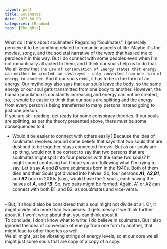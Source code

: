 ```yaml
---
layout: post
title: Soulmates
date: 2023-08-09
categories: [Random]
tags: [Thoughts]
---
```

What do I think about soulmates?
Regarding "Soulmates", I generally percieve it to be somthing related to romantic aspects of life. Maybe it's the movies, songs, and the societal narrative of the word that has led me to perciece it in this way. But I do connect with some peoples even when I'm not romantically attracted to them, and I think our souls help us to do that. 
<br/>
We all know that `The Law of Conservation of Energy states that energy can neither be created nor destroyed - only converted from one form of energy to another`.  And  if our souls exist, it has to be in the form of an energy. Our mythology also says that our souls leave the body, so the same energy or our soul gets transmitted from one body to another. However, the human population is constantly increasing,and energy can not be created, so, it would be easier to think that our souls are splitting and the energy from every person is being transferred to many persons instead going to just one person.
<br/>
If you are still reading, get ready for some conspiracy theories. If our souls are splitting, as per the theory presented above, there must be some consequences to it.
<br/>
- Would it be easier to connect with others easily? Because the idea of soulmates revolves around some beliefs that says that two souls that are destined to be together, stays connected forever. But as our souls are splitting, would not it be correct to say that two persons that are soulmates might split into four persons with the same two souls? It might sound confusing but I hope you are following what I'm trying to say.
Let's say ***A*** and ***B*** were soulmates born in the 1940s. Both of them died and their Souls got divided into halves. So, four persons ***A1***, ***A2***,***B1***, and ***B2*** born in 2010s (say), would have the 2 souls, each having the halves of ***A***, and ****B***. So, two pairs might be formed. Again, A1 or A2 can connect with both B1, and B2, as souolmates and vice-versa.
<br/>
- But, it should also be considered that a soul might not divide at all. Or, it might divide into more than two pieces. It gets messy if we think further about it. I won't write about that, you can think about it.
<br/>
To conclude, I don't know what to write. I do believe in soulmates. But I also ignored the idea of conversion of energy from one form to another, that might lead to other thoeries as well. 
<br/>We all might just be vibrating strings of energy levels, so at our core we all might just some souls that are copy of a copy of a copy. 
